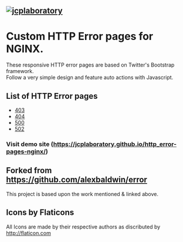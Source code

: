 [![jcplaboratory](https://www.jcplaboratory.org/wp-content/uploads/2016/08/nav-banner_ra_large.png?w=250)](http://jcplaboratory.org)
--------------------------------------------

# Custom HTTP Error pages for NGINX.
These responsive HTTP error pages are based on Twitter's Bootstrap framework.  
Follow a very simple design and feature auto actions with Javascript.  

## List of HTTP Error pages  
* [403](403.html)
* [404](404.html)
* [500](500.html)
* [502](502.html)

### Visit demo site (https://jcplaboratory.github.io/http_error-pages-nginx/)

## Forked from https://github.com/alexbaldwin/error
This project is based upon the work mentioned & linked above.


Icons by Flaticons
----------------------------------------------

All Icons are made by their respective authors as discributed by http://flaticon.com
